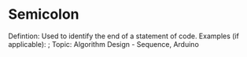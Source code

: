 # Semicolon

Defintion: Used to identify the end of a statement of code.
Examples (if applicable): ;
Topic: Algorithm Design - Sequence, Arduino